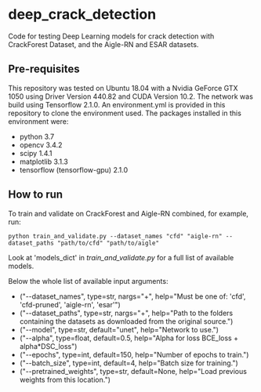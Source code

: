# deep_crack_detection
Code for testing Deep Learning models for crack detection with CrackForest Dataset, and the Aigle-RN and ESAR datasets.

## Pre-requisites
This repository was tested on Ubuntu 18.04 with a Nvidia GeForce GTX 1050 using Driver Version 440.82 and CUDA Version 10.2. The network was build using Tensorflow 2.1.0. An environment.yml is provided in this repository to clone the environment used. The packages installed in this environment were:
* python 3.7
* opencv 3.4.2
* scipy 1.4.1
* matplotlib 3.1.3
* tensorflow (tensorflow-gpu) 2.1.0

## How to run
To train and validate on CrackForest and Aigle-RN combined, for example, run:
```
python train_and_validate.py --dataset_names "cfd" "aigle-rn" --dataset_paths "path/to/cfd" "path/to/aigle"
```

Look at 'models_dict' in _train_and_validate.py_ for a full list of available models.

Below the whole list of available input arguments:

* ("--dataset_names", type=str, nargs="+",
                        help="Must be one of: 'cfd', 'cfd-pruned', 'aigle-rn', 'esar'")
* ("--dataset_paths", type=str, nargs="+",
                    help="Path to the folders containing the datasets as downloaded from the original source.")
* ("--model", type=str, default="unet", help="Network to use.")
* ("--alpha", type=float, default=0.5, help="Alpha for loss BCE_loss + alpha*DSC_loss")
* ("--epochs", type=int, default=150, help="Number of epochs to train.")
* ("--batch_size", type=int, default=4, help="Batch size for training.")
* ("--pretrained_weights", type=str, default=None,
                    help="Load previous weights from this location.")
